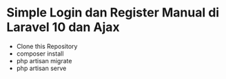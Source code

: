 # Simple Login dan Register Manual di Laravel 10 dan Ajax

- Clone this Repository
- composer install
- php artisan migrate
- php artisan serve

